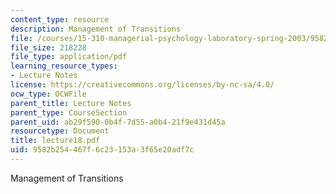 ```yaml
---
content_type: resource
description: Management of Transitions
file: /courses/15-310-managerial-psychology-laboratory-spring-2003/9582b254467f6c23153a3f65e20adf7c_lecture18.pdf
file_size: 218228
file_type: application/pdf
learning_resource_types:
- Lecture Notes
license: https://creativecommons.org/licenses/by-nc-sa/4.0/
ocw_type: OCWFile
parent_title: Lecture Notes
parent_type: CourseSection
parent_uid: ab29f590-0b4f-7d55-a0b4-21f9e431d45a
resourcetype: Document
title: lecture18.pdf
uid: 9582b254-467f-6c23-153a-3f65e20adf7c
---
```

Management of Transitions